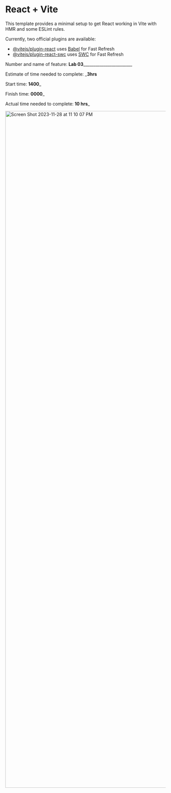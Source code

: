 # React + Vite

This template provides a minimal setup to get React working in Vite with HMR and some ESLint rules.

Currently, two official plugins are available:

- [@vitejs/plugin-react](https://github.com/vitejs/vite-plugin-react/blob/main/packages/plugin-react/README.md) uses [Babel](https://babeljs.io/) for Fast Refresh
- [@vitejs/plugin-react-swc](https://github.com/vitejs/vite-plugin-react-swc) uses [SWC](https://swc.rs/) for Fast Refresh

Number and name of feature: ____Lab 03____________________________

Estimate of time needed to complete: ___3hrs__

Start time: __1400___

Finish time: __0000___

Actual time needed to complete: __10 hrs___



<img width="2118" alt="Screen Shot 2023-11-28 at 11 10 07 PM" src="https://github.com/MccDom1/gallery-of-horns2/assets/145872110/3174d036-6fdf-4adf-93f3-49147bd82521">
